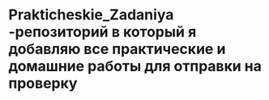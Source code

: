 # Prakticheskie_Zadaniya -репозиторий в который я добавляю все практические и домашние работы для отправки на проверку
